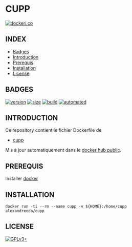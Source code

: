 # CUPP

[![dockeri.co](https://dockeri.co/image/alexandreoda/cupp)](https://hub.docker.com/r/alexandreoda/cupp)


## INDEX

- [Badges](#BADGES)
- [Introduction](#INTRODUCTION)
- [Prerequis](#PREREQUIS)
- [Installation](#INSTALLATION)
- [License](#LICENSE)


## BADGES

[![version](https://images.microbadger.com/badges/version/alexandreoda/cupp.svg)](https://microbadger.com/images/alexandreoda/cupp)
[![size](https://images.microbadger.com/badges/image/alexandreoda/cupp.svg)](https://microbadger.com/images/alexandreoda/cupp")
[![build](https://img.shields.io/docker/build/alexandreoda/cupp.svg)](https://hub.docker.com/r/alexandreoda/cupp)
[![automated](https://img.shields.io/docker/automated/alexandreoda/cupp.svg)](https://hub.docker.com/r/alexandreoda/cupp)


## INTRODUCTION

Ce repository contient le fichier Dockerfile de

- [cupp](https://github.com/Mebus/cupp)

Mis à jour automatiquement dans le [docker hub public](https://hub.docker.com/r/alexandreoda/cupp/).


## PREREQUIS

Installer [docker](https://www.docker.com)


## INSTALLATION

```
docker run -ti --rm --name cupp -v ${HOME}:/home/cupp alexandreoda/cupp
```


## LICENSE

[![GPLv3+](http://gplv3.fsf.org/gplv3-127x51.png)](https://github.com/oda-alexandre/cupp/blob/master/LICENSE)
